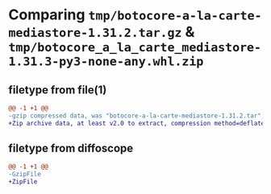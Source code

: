# Comparing `tmp/botocore-a-la-carte-mediastore-1.31.2.tar.gz` & `tmp/botocore_a_la_carte_mediastore-1.31.3-py3-none-any.whl.zip`

## filetype from file(1)

```diff
@@ -1 +1 @@
-gzip compressed data, was "botocore-a-la-carte-mediastore-1.31.2.tar", last modified: Wed Jul 12 01:44:51 2023, max compression
+Zip archive data, at least v2.0 to extract, compression method=deflate
```

## filetype from diffoscope

```diff
@@ -1 +1 @@
-GzipFile
+ZipFile
```

